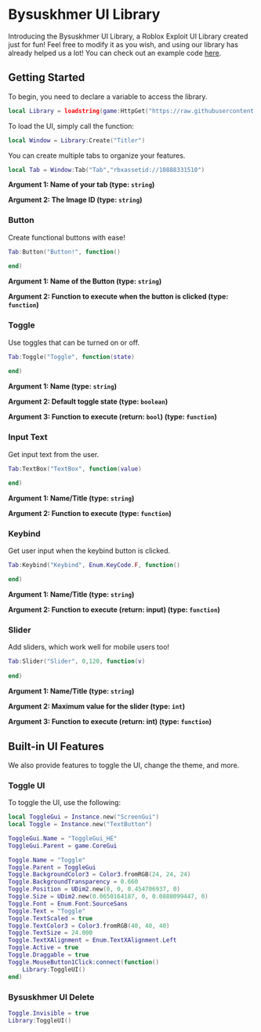 # Bysuskhmer UI Library 

Introducing the Bysuskhmer UI Library, a Roblox Exploit UI Library created just for fun! Feel free to modify it as you wish, and using our library has already helped us a lot! You can check out an example code [here](./Example.lua).

## Getting Started

To begin, you need to declare a variable to access the library.

```lua
local Library = loadstring(game:HttpGet("https://raw.githubusercontent.com/Vcsk/UI-Library/main/Source/MyUILib(Unamed).lua"))();
```

To load the UI, simply call the function:

```lua
local Window = Library:Create("Titler")
```
You can create multiple tabs to organize your features.

```lua
local Tab = Window:Tab("Tab","rbxassetid://10888331510")
```

**Argument 1: Name of your tab (type: `string`)**

**Argument 2: The Image ID (type: `string`)**

### Button

Create functional buttons with ease!

```lua
Tab:Button("Button!", function()
    
end)
```

**Argument 1: Name of the Button (type: `string`)**

**Argument 2: Function to execute when the button is clicked (type: `function`)**

### Toggle

Use toggles that can be turned on or off.

```lua
Tab:Toggle("Toggle", function(state)
    
end)
```

**Argument 1: Name (type: `string`)**

**Argument 2: Default toggle state (type: `boolean`)**

**Argument 3: Function to execute (return: `bool`) (type: `function`)**

### Input Text

Get input text from the user.

```lua
Tab:TextBox("TextBox", function(value)
    
end)

```

**Argument 1: Name/Title (type: `string`)**

**Argument 2: Function to execute (type: `function`)**

### Keybind

Get user input when the keybind button is clicked.

```lua
Tab:Keybind("Keybind", Enum.KeyCode.F, function()

end)
```

**Argument 1: Name/Title (type: `string`)**

**Argument 2: Function to execute (return: input) (type: `function`)**

### Slider

Add sliders, which work well for mobile users too!

```lua
Tab:Slider("Slider", 0,120, function(v)
     
end)
```

**Argument 1: Name/Title (type: `string`)**

**Argument 2: Maximum value for the slider (type: `int`)**

**Argument 3: Function to execute (return: int) (type: `function`)**

## Built-in UI Features

We also provide features to toggle the UI, change the theme, and more.

### Toggle UI

To toggle the UI, use the following:

```lua
local ToggleGui = Instance.new("ScreenGui")
local Toggle = Instance.new("TextButton")

ToggleGui.Name = "ToggleGui_HE"
ToggleGui.Parent = game.CoreGui

Toggle.Name = "Toggle"
Toggle.Parent = ToggleGui
Toggle.BackgroundColor3 = Color3.fromRGB(24, 24, 24)
Toggle.BackgroundTransparency = 0.660
Toggle.Position = UDim2.new(0, 0, 0.454706937, 0)
Toggle.Size = UDim2.new(0.0650164187, 0, 0.0888099447, 0)
Toggle.Font = Enum.Font.SourceSans
Toggle.Text = "Toggle"
Toggle.TextScaled = true
Toggle.TextColor3 = Color3.fromRGB(40, 40, 40)
Toggle.TextSize = 24.000
Toggle.TextXAlignment = Enum.TextXAlignment.Left
Toggle.Active = true
Toggle.Draggable = true
Toggle.MouseButton1Click:connect(function()
    Library:ToggleUI()
end)
```

### Bysuskhmer UI Delete 

```lua
Toggle.Invisible = true
Library:ToggleUI()
```
